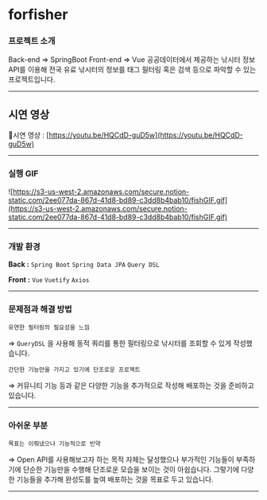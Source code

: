 # forfisher


### 프로젝트 소개

Back-end ⇒ SpringBoot
Front-end ⇒ Vue
공공데이터에서 제공하는 낚시터 정보 API를 이용해 전국 유료 낚시터의 정보를 태그 필터링 혹은 검색 등으로 파악할 수 있는 프로젝트입니다.

---

## 시연 영상

📼시연 영상 : [https://youtu.be/HQCdD-guD5w](https://youtu.be/HQCdD-guD5w)

---

### 실행 GIF

![https://s3-us-west-2.amazonaws.com/secure.notion-static.com/2ee077da-867d-41d8-bd89-c3dd8b4bab10/fishGIF.gif](https://s3-us-west-2.amazonaws.com/secure.notion-static.com/2ee077da-867d-41d8-bd89-c3dd8b4bab10/fishGIF.gif)

---

### 개발 환경

**Back :** `Spring Boot` `Spring Data JPA` `Query DSL`

**Front :** `Vue` `Vuetify` `Axios`

---

### 문제점과 해결 방법

`유연한 필터링의 필요성을 느낌`

⇒ `QueryDSL` 을 사용해 동적 쿼리를 통한 필터링으로 낚시터를 조회할 수 있게 작성했습니다.

`간단한 기능만을 가지고 있기에 단조로운 프로젝트`

⇒ 커뮤니티 기능 등과 같은 다양한 기능을 추가적으로 작성해 배포하는 것을 준비하고 있습니다.

---

### 아쉬운 부분

`목표는 이뤄냈으나 기능적으로 빈약`

⇒ Open API를 사용해보고자 하는 목적 자체는 달성했으나 부가적인 기능들이 부족하기에 단순한  기능만을 수행해 단조로운 모습을 보이는 것이 아쉽습니다. 그렇기에 다양한 기능들을 추가해 완성도를 높여 배포하는 것을 목표로 두고 있습니다.

---
